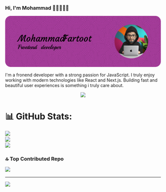 ### Hi, I'm Mohammad 👋🏻🧑🏻‍💻 <br>
![](assets/github-header-image-2.png)<br>

<p>
I'm a fronend developer with a strong passion for JavaScript. 
I truly enjoy working with modern technologies like React and Next.js. 
Building fast and beautiful user experiences is something i truly care about.
</p>

<p align="center">
  <a href="https://skillicons.dev">
    <img src="https://skillicons.dev/icons?i=js,react,redux,nextjs,html,css,tailwind,figma,git,webstorm" />
  </a>
</p>

# 📊 GitHub Stats:
![](https://github-readme-stats.vercel.app/api?username=MohammadFartoot&theme=github_dark&hide_border=true&include_all_commits=true&count_private=false)<br/>
![](https://nirzak-streak-stats.vercel.app/?user=MohammadFartoot&theme=github_dark&hide_border=true)<br/>
![](https://github-readme-stats.vercel.app/api/top-langs/?username=MohammadFartoot&theme=github_dark&hide_border=true&include_all_commits=true&count_private=false&layout=compact)

### 🔝 Top Contributed Repo
![](https://github-contributor-stats.vercel.app/api?username=MohammadFartoot&limit=5&theme=github_dark&combine_all_yearly_contributions=true)

---
[![](https://visitcount.itsvg.in/api?id=MohammadFartoot&icon=0&color=0)](https://visitcount.itsvg.in)

